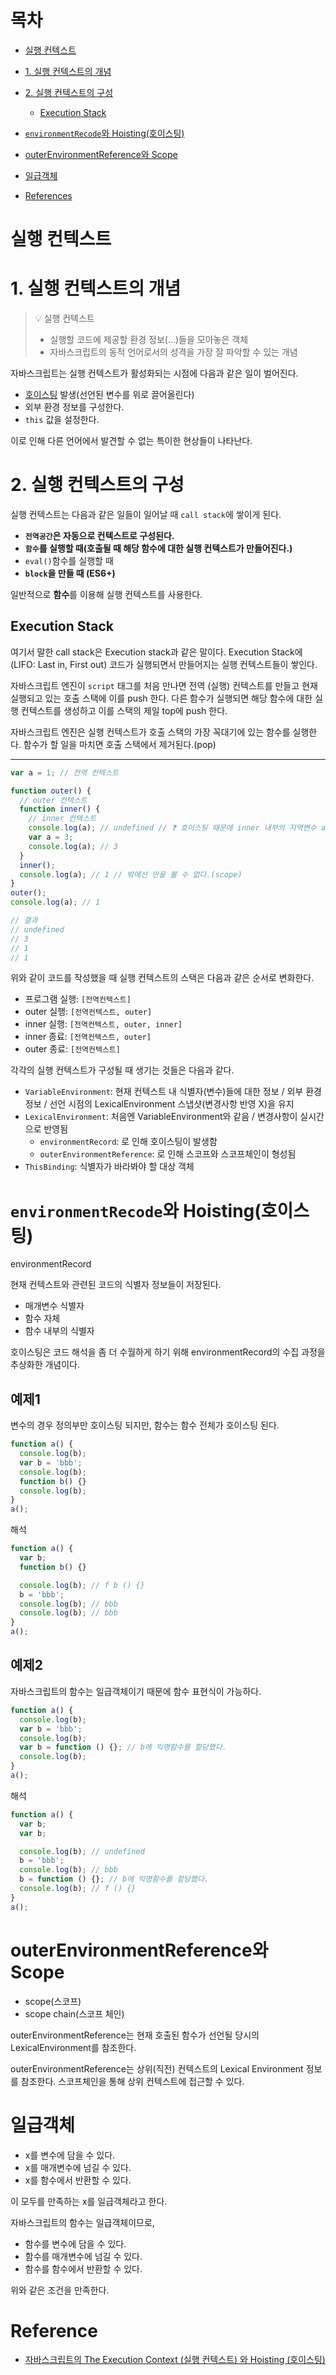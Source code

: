 # 목차

- [실행 컨텍스트](#실행-컨텍스트)
- [1. 실행 컨텍스트의 개념](#1-실행-컨텍스트의-개념)
- [2. 실행 컨텍스트의 구성](#2-실행-컨텍스트의-구성)
  - [Execution Stack](#execution-stack)
- [`environmentRecode`와 Hoisting(호이스팅)](#environmentrecode와-hoisting호이스팅)
- [outerEnvironmentReference와 Scope](#outerenvironmentreference와-scope)
- [일급객체](#일급객체)

- [References](#references)

# 실행 컨텍스트

# 1. 실행 컨텍스트의 개념

> 💡 실행 컨텍스트
>
> - 실행할 코드에 제공할 환경 정보(...)들을 모아놓은 객체
> - 자바스크립트의 동적 언어로서의 성격을 가장 잘 파악할 수 있는 개념

자바스크립트는 실행 컨텍스트가 활성화되는 시점에 다음과 같은 일이 벌어진다.

- [호이스팅]() 발생(선언된 변수를 위로 끌어올린다)
- 외부 환경 정보를 구성한다.
- `this` 값을 설정한다.

이로 인해 다른 언어에서 발견할 수 없는 특이한 현상들이 나타난다.

# 2. 실행 컨텍스트의 구성

실행 컨텍스트는 다음과 같은 일들이 일어날 때 `call stack`에 쌓이게 된다.

- **`전역공간`은 자동으로 컨텍스트로 구성된다.**
- **`함수`를 실행할 때(호출될 때 해당 함수에 대한 실행 컨텍스트가 만들어진다.)**
- `eval()`함수를 실행할 때
- **`block`을 만들 때 (ES6+)**

일반적으로 **함수**를 이용해 실행 컨텍스트를 사용한다.

## Execution Stack

여기서 말한 call stack은 Execution stack과 같은 말이다. Execution Stack에 (LIFO: Last in, First out) 코드가 실행되면서 만들어지는 실행 컨텍스트들이 쌓인다.

자바스크립트 엔진이 `script` 태그를 처음 만나면 전역 (실행) 컨텍스트를 만들고 현재 실행되고 있는 호출 스택에 이를 push 한다. 다른 함수가 실행되면 해당 함수에 대한 실행 컨텍스트를 생성하고 이를 스택의 제일 top에 push 한다.

자바스크립트 엔진은 실행 컨텍스트가 호출 스택의 가장 꼭대기에 있는 함수를 실행한다. 함수가 할 일을 마치면 호출 스택에서 제거된다.(pop)

---

```js
var a = 1; // 전역 컨텍스트

function outer() {
  // outer 컨텍스트
  function inner() {
    // inner 컨텍스트
    console.log(a); // undefined // ❓ 호이스팅 때문에 inner 내부의 지역변수 a가 끌어올려지기 때문
    var a = 3;
    console.log(a); // 3
  }
  inner();
  console.log(a); // 1 // 밖에선 안을 볼 수 없다.(scope)
}
outer();
console.log(a); // 1
```

```js
// 결과
// undefined
// 3
// 1
// 1
```

위와 같이 코드를 작성했을 때 실행 컨텍스트의 스택은 다음과 같은 순서로 변화한다.

- 프로그램 실행: `[전역컨텍스트]`
- outer 실행: `[전역컨텍스트, outer]`
- inner 실행: `[전역컨텍스트, outer, inner]`
- inner 종료: `[전역컨텍스트, outer]`
- outer 종료: `[전역컨텍스트]`

각각의 실행 컨텍스트가 구성될 때 생기는 것들은 다음과 같다.

- `VariableEnvironment`: 현재 컨텍스트 내 식별자(변수)들에 대한 정보 / 외부 환경 정보 / 선언 시점의 LexicalEnvironment 스냅샷(변경사항 반영 X)을 유지
- `LexicalEnvironment`: 처음엔 VariableEnvironment와 같음 / 변경사항이 실시간으로 반영됨
  - `environmentRecord`: 로 인해 호이스팅이 발생함
  - `outerEnvironmentReference`: 로 인해 스코프와 스코프체인이 형성됨
- `ThisBinding`: 식별자가 바라봐야 할 대상 객체

# `environmentRecode`와 Hoisting(호이스팅)

environmentRecord

현재 컨텍스트와 관련된 코드의 식별자 정보들이 저장된다.

- 매개변수 식별자
- 함수 자체
- 함수 내부의 식별자

호이스팅은 코드 해석을 좀 더 수월하게 하기 위해 environmentRecord의 수집 과정을 추상화한 개념이다.

## 예제1

변수의 경우 정의부만 호이스팅 되지만, 함수는 함수 전체가 호이스팅 된다.

```js
function a() {
  console.log(b);
  var b = 'bbb';
  console.log(b);
  function b() {}
  console.log(b);
}
a();
```

해석

```js
function a() {
  var b;
  function b() {}

  console.log(b); // f b () {}
  b = 'bbb';
  console.log(b); // bbb
  console.log(b); // bbb
}
a();
```

## 예제2

자바스크립트의 함수는 일급객체이기 때문에 함수 표현식이 가능하다.

```js
function a() {
  console.log(b);
  var b = 'bbb';
  console.log(b);
  var b = function () {}; // b에 익명함수를 할당했다.
  console.log(b);
}
a();
```

해석

```js
function a() {
  var b;
  var b;

  console.log(b); // undefined
  b = 'bbb';
  console.log(b); // bbb
  b = function () {}; // b에 익명함수를 할당했다.
  console.log(b); // f () {}
}
a();
```

# outerEnvironmentReference와 Scope

- scope(스코프)
- scope chain(스코프 체인)

outerEnvironmentReference는 현재 호출된 함수가 선언될 당시의 LexicalEnvironment를 참조한다.

outerEnvironmentReference는 상위(직전) 컨텍스트의 Lexical Environment 정보를 참조한다. 스코프체인을 통해 상위 컨텍스트에 접근할 수 있다.

# 일급객체

- x를 변수에 담을 수 있다.
- x를 매개변수에 넘길 수 있다.
- x를 함수에서 반환할 수 있다.

이 모두를 만족하는 x를 일급객체라고 한다.

자바스크립트의 함수는 일급객체이므로,

- 함수를 변수에 담을 수 있다.
- 함수를 매개변수에 넘길 수 있다.
- 함수를 함수에서 반환할 수 있다.

위와 같은 조건을 만족한다.

# Reference

- [자바스크립트의 The Execution Context (실행 컨텍스트) 와 Hoisting (호이스팅)](https://velog.io/@imacoolgirlyo/JS-%EC%9E%90%EB%B0%94%EC%8A%A4%ED%81%AC%EB%A6%BD%ED%8A%B8%EC%9D%98-Hoisting-The-Execution-Context-%ED%98%B8%EC%9D%B4%EC%8A%A4%ED%8C%85-%EC%8B%A4%ED%96%89-%EC%BB%A8%ED%85%8D%EC%8A%A4%ED%8A%B8-6bjsmmlmgy)

